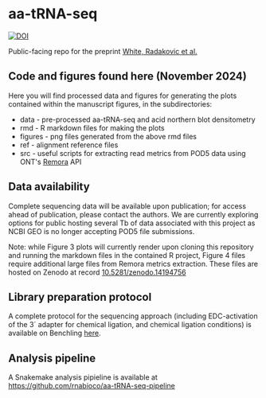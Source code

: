 # aa-tRNA-seq

[![DOI](https://zenodo.org/badge/888063728.svg)](https://doi.org/10.5281/zenodo.15653410)

Public-facing repo for the preprint [White, Radakovic et al.](https://www.biorxiv.org/content/10.1101/2024.11.18.623114v1)

## Code and figures found here (November 2024)
Here you will find processed data and figures for generating the plots contained within the manuscript figures, in the subdirectories:
* data - pre-processed aa-tRNA-seq and acid northern blot densitometry
* rmd - R markdown files for making the plots
* figures - png files generated from the above rmd files
* ref - alignment reference files
* src - useful scripts for extracting read metrics from POD5 data using ONT's [Remora](https://github.com/nanoporetech/remora) API

## Data availability
Complete sequencing data will be available upon publication; for access ahead of publication, please contact the authors. We are currently exploring options for public hosting several Tb of data associated with this project as NCBI GEO is no longer accepting POD5 file submissions.

Note: while Figure 3 plots will currently render upon cloning this repository and running the markdown files in the contained R project, Figure 4 files require additional large files from Remora metrics extraction. These files are hosted on Zenodo at record [10.5281/zenodo.14194756](https://zenodo.org/records/14194756?preview=1&token=eyJhbGciOiJIUzUxMiJ9.eyJpZCI6IjllZDk1ZjAwLTIyOTItNDUxOS1iYWExLTQ1YmZmZjVkMDcwZSIsImRhdGEiOnt9LCJyYW5kb20iOiI1MzhmYTVhNTBkOGRlMWRlZTIxYzU2NDBlOTYzNzZiOCJ9.coXl_i11qIhvO_14f8BOqw9aRY8YldSEDAWjdh5EQ8Az6rZeY2PiBuiZA3vngF5PPwYoTT1qwF8CmSYaw8p1lA)

## Library preparation protocol
A complete protocol for the sequencing approach (including EDC-activation of the 3´ adapter for chemical ligation, and chemical ligation conditions) is available on Benchling [here](https://benchling.com/protocols/1vXce4Gw/acylated-deacylated-trna-library-preparation-for-rna004-sequencing-final).

## Analysis pipeline

A Snakemake analysis pipieline is available at https://github.com/rnabioco/aa-tRNA-seq-pipeline
